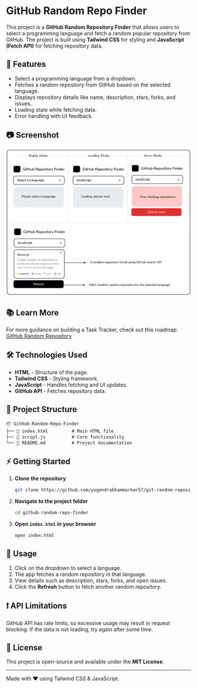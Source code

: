 # GitHub Random Repo Finder

This project is a **GitHub Random Repository Finder** that allows users to select a programming language and fetch a random popular repository from GitHub. The project is built using **Tailwind CSS** for styling and **JavaScript (Fetch API)** for fetching repository data.

## 🚀 Features
- Select a programming language from a dropdown.
- Fetches a random repository from GitHub based on the selected language.
- Displays repository details like name, description, stars, forks, and issues.
- Loading state while fetching data.
- Error handling with UI feedback.

## 📷 Screenshot
![Task Manager Preview](screenshot.png)

## 📚 Learn More  
For more guidance on building a Task Tracker, check out this roadmap:  
[GitHub Random Repository](https://roadmap.sh/projects/github-random-repo)


## 🛠️ Technologies Used
- **HTML** - Structure of the page.
- **Tailwind CSS** - Styling framework.
- **JavaScript** - Handles fetching and UI updates.
- **GitHub API** - Fetches repository data.

## 📂 Project Structure
```
📦 GitHub-Random-Repo-Finder
├── 📜 index.html         # Main HTML file
├── 📜 script.js          # Core functionality
└── 📜 README.md          # Project documentation
```

## ⚡ Getting Started

1. **Clone the repository**
   ```sh
   git clone https://github.com/yogendrabhammarkar57/git-random-repository-finder.git
   ```
2. **Navigate to the project folder**
   ```sh
   cd github-random-repo-finder
   ```
3. **Open `index.html` in your browser**
   ```sh
   open index.html
   ```

## 📌 Usage
1. Click on the dropdown to select a language.
2. The app fetches a random repository in that language.
3. View details such as description, stars, forks, and open issues.
4. Click the **Refresh** button to fetch another random repository.

## ❗ API Limitations
GitHub API has rate limits, so excessive usage may result in request blocking. If the data is not loading, try again after some time.

## 📜 License
This project is open-source and available under the **MIT License**.

---
Made with ❤️ using Tailwind CSS & JavaScript.

